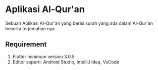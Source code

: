 # Aplikasi Al-Qur'an

Sebuah Aplikasi Al-Qur'an yang berisi surah yang ada dalam Al-Qur'an beserta terjemahan nya

## Requirement

1. Flutter minimum version 3.0.5
2. Editor seperti: Android Studio, IntelliJ Idea, VsCode